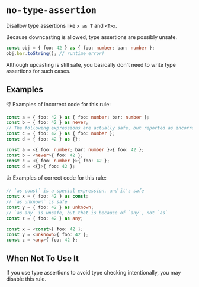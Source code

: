 # `no-type-assertion`

Disallow type assertions like `x as T` and `<T>x`.

Because downcasting is allowed, type assertions are possibly unsafe.

``` ts
const obj = { foo: 42 } as { foo: number; bar: number };
obj.bar.toString(); // runtime error!
```

Although upcasting is still safe, you basically don't need to write type assertions for such cases.

## Examples

👎 Examples of incorrect code for this rule:

``` ts
const a = { foo: 42 } as { foo: number; bar: number };
const b = { foo: 42 } as never;
// The following expressions are actually safe, but reported as incorrect.
const c = { foo: 42 } as { foo: number };
const d = { foo: 42 } as {};
```

``` ts
const a = <{ foo: number; bar: number }>{ foo: 42 };
const b = <never>{ foo: 42 };
const c = <{ foo: number }>{ foo: 42 };
const d = <{}>{ foo: 42 };
```

👍 Examples of correct code for this rule:

``` ts
// `as const` is a special expression, and it's safe
const x = { foo: 42 } as const;
// `as unknown` is safe
const y = { foo: 42 } as unknown;
// `as any` is unsafe, but that is because of `any`, not `as`
const z = { foo: 42 } as any;
```

``` ts
const x = <const>{ foo: 42 };
const y = <unknown>{ foo: 42 };
const z = <any>{ foo: 42 };
```

## When Not To Use It

If you use type assertions to avoid type checking intentionally, you may disable this rule.
